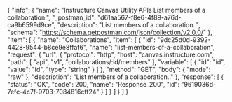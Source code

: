 {
  "info": {
    "name": "Instructure Canvas Utility APIs List members of a collaboration.",
    "_postman_id": "d61aa567-f8e6-4f89-a76d-ca9b6599d9ce",
    "description": "List members of a collaboration..",
    "schema": "https://schema.getpostman.com/json/collection/v2.0.0/"
  },
  "item": [
    {
      "name": "Collaborations",
      "item": [
        {
          "id": "9dc25d0d-9392-4428-9544-b8ce9e8ffaf6",
          "name": "list-members-of-a-collaboration",
          "request": {
            "url": {
              "protocol": "http",
              "host": "canvas.instructure.com",
              "path": [
                "api",
                "v1",
                "collaborations/:id/members"
              ],
              "variable": [
                {
                  "id": "id",
                  "value": "id",
                  "type": "string"
                }
              ]
            },
            "method": "GET",
            "body": {
              "mode": "raw"
            },
            "description": "List members of a collaboration.."
          },
          "response": [
            {
              "status": "OK",
              "code": 200,
              "name": "Response_200",
              "id": "9619036d-7efc-4c7f-9703-7084816cff24"
            }
          ]
        }
      ]
    }
  ]
}